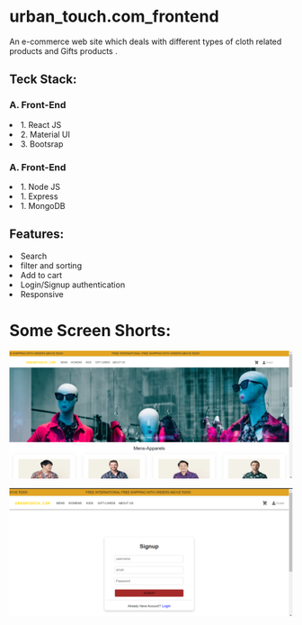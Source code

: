 # urban_touch.com_frontend
An e-commerce web site which deals with different types of cloth related products and Gifts products .

<h2>Teck Stack:</h2>

 <h3>A. Front-End</h3>
<li>1. React JS</li>
<li>2. Material UI</li>
<li>3. Bootsrap </li>

 <h3>A. Front-End</h3>
 <li>1. Node JS</li>
 <li>1. Express</li>
 <li>1. MongoDB</li>
 
 <h2>Features:</h2>
 
  <li>Search</li>
  <li>filter and sorting</li>
  <li>Add to cart</li>
  <li>Login/Signup authentication</li>
  <li>Responsive</li>

<!--   <img src="/images/touch_1.png"/> -->
# Some Screen Shorts:
<!-- <h2>Home Page</h2> -->
![UrbanOutfitters](/images/touch_1.png)
<!-- <h2>Signup Page</h2> -->
![UrbanOutfitters](/images/touch_signup.png)
<!-- <h2>Login Page</h2>
![UrbanOutfitters](/images/touch_login.png) -->
<!-- <h2>Product Page</h2> -->
<!-- ![UrbanOutfitters](/images/touch_2nd.png) -->
<!-- <h2>Product Details Page</h2> -->
<!-- ![UrbanOutfitters](/images/touch_product.png) -->
<!-- <h2>Cart Page</h2> -->
<!-- ![UrbanOutfitters](/images/touch_cart.png) -->
<!-- <h2>Checkout page</h2>
![UrbanOutfitters](/images/touch_checkout.png) -->
<!-- <h2>Payment Page</h2> -->
<!-- ![UrbanOutfitters](/images/touch_payment.png) -->

